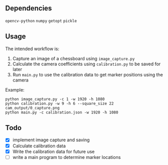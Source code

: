 ## Dependencies
`opencv-python`
`numpy`
`getopt`
`pickle`

## Usage
The intended workflow is:
1. Capture an image of a chessboard using `image_capture.py` 
2. Calculate the camera coefficients using `calibration.py` to be saved for later
3. Run `main.py` to use the calibration data to get marker positions using the camera

Example:
```commandline
python image_capture.py -c 1 -w 1920 -h 1080
python calibration.py -w 9 -h 6 --square_size 22 cam_output/0_capture.png
python main.py -c calibration.json -w 1920 -h 1080
```

## Todo
- [x] implement image capture and saving
- [x] Calculate calibration data
- [x] Write the calibration data for future use
- [ ] write a main program to determine marker locations